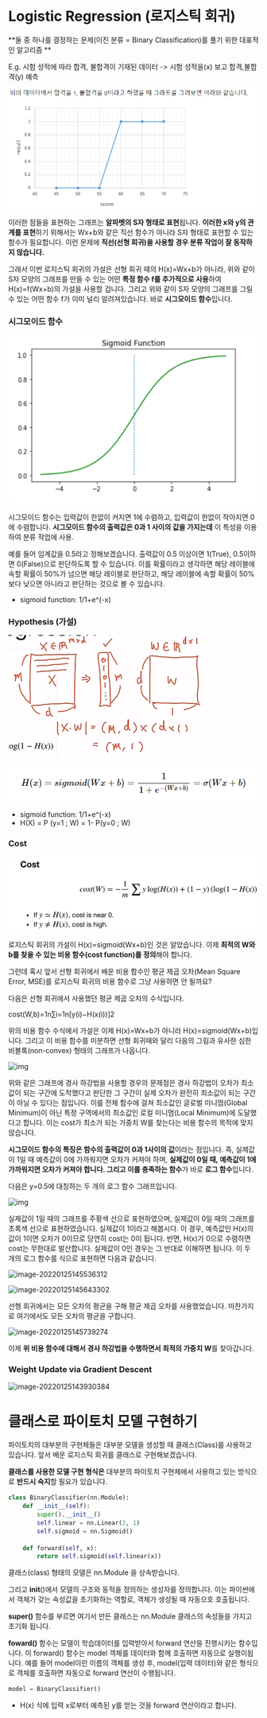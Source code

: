 # Logistic Regression (로지스틱 회귀)

**둘 중 하나를 결정하는 문제(이진 분류 = Binary Classification)를 풀기 위한 대표적인 알고리즘 **



E.g. 시험 성적에 따라 합격, 불합격이 기재된 데이터 -> 시험 성적을(x) 보고 합격,불합격(y) 예측

![image-20220125144436337](../images/image-20220125144436337.png)

이러한 점들을 표현하는 그래프는 **알파벳의 S자 형태로 표현**됩니다. **이러한 x와 y의 관계를 표현**하기 위해서는 Wx+b와 같은 직선 함수가 아니라 S자 형태로 표현할 수 있는 함수가 필요합니다. 이런 문제에 **직선(선형 회귀)을 사용할 경우 분류 작업이 잘 동작하지 않습니다.**

그래서 이번 로지스틱 회귀의 가설은 선형 회귀 때의 H(x)=Wx+b가 아니라, 위와 같이 S자 모양의 그래프를 만들 수 있는 어떤 **특정 함수 f를 추가적으로 사용**하여 H(x)=f(Wx+b)의 가설을 사용할 겁니다. 그리고 위와 같이 S자 모양의 그래프를 그릴 수 있는 어떤 함수 f가 이미 널리 알려져있습니다. 바로 **시그모이드 함수**입니다.



### 시그모이드 함수

![image-20220125145021156](../images/image-20220125145021156.png)

시그모이드 함수는 입력값이 한없이 커지면 1에 수렴하고, 입력값이 한없이 작아지면 0에 수렴합니다. **시그모이드 함수의 출력값은 0과 1 사이의 값을 가지는데** 이 특성을 이용하여 분류 작업에 사용.

예를 들어 임계값을 0.5라고 정해보겠습니다. 출력값이 0.5 이상이면 1(True), 0.5이하면 0(False)으로 판단하도록 할 수 있습니다. 이를 확률이라고 생각하면 해당 레이블에 속할 확률이 50%가 넘으면 해당 레이블로 판단하고, 해당 레이블에 속할 확률이 50%보다 낮으면 아니라고 판단하는 것으로 볼 수 있습니다.

* sigmoid function: 1/1+e^(-x)



### Hypothesis (가설)

![image-20220125143802212](../images/image-20220125143802212.png)

![image-20220125144636311](../images/image-20220125144636311.png)

* sigmoid function: 1/1+e^(-x)
* H(X) = P (y=1 ; W) = 1- P(y=0 ; W)



### Cost



![image-20220125143908097](../images/image-20220125143908097.png)



로지스틱 회귀의 가설이 H(x)=sigmoid(Wx+b)인 것은 알았습니다. 이제 **최적의 W와 b를 찾을 수 있는 비용 함수(cost function)를 정의**해야 합니다. 

그런데 혹시 앞서 선형 회귀에서 배운 비용 함수인 평균 제곱 오차(Mean Square Error, MSE)를 로지스틱 회귀의 비용 함수로 그냥 사용하면 안 될까요?

다음은 선형 회귀에서 사용했던 평균 제곱 오차의 수식입니다.

cost(W,b)=1n∑i=1n[y(i)−H(x(i))]2

위의 비용 함수 수식에서 가설은 이제 H(x)=Wx+b가 아니라 H(x)=sigmoid(Wx+b)입니다. 그리고 이 비용 함수를 미분하면 선형 회귀때와 달리 다음의 그림과 유사한 심한 비볼록(non-convex) 형태의 그래프가 나옵니다.

![img](../images/%EB%A1%9C%EC%BB%AC%EB%AF%B8%EB%8B%88%EB%A9%88.PNG)

위와 같은 그래프에 경사 하강법을 사용할 경우의 문제점은 경사 하강법이 오차가 최소값이 되는 구간에 도착했다고 판단한 그 구간이 실제 오차가 완전히 최소값이 되는 구간이 아닐 수 있다는 점입니다. 이를 전체 함수에 걸쳐 최소값인 글로벌 미니멈(Global Minimum)이 아닌 특정 구역에서의 최소값인 로컬 미니멈(Local Minimum)에 도달했다고 합니다. 이는 cost가 최소가 되는 가중치 W를 찾는다는 비용 함수의 목적에 맞지 않습니다.

**시그모이드 함수의 특징은 함수의 출력값이 0과 1사이의 값**이라는 점입니다. 즉, 실제값이 1일 때 예측값이 0에 가까워지면 오차가 커져야 하며, **실제값이 0일 때, 예측값이 1에 가까워지면 오차가 커져야 합니다. 그리고 이를 충족하는 함수**가 바로 **로그 함수**입니다.

다음은 y=0.5에 대칭하는 두 개의 로그 함수 그래프입니다.

![img](https://wikidocs.net/images/page/57805/%EA%B7%B8%EB%9E%98%ED%94%84.PNG)

실제값이 1일 때의 그래프를 주황색 선으로 표현하였으며, 실제값이 0일 때의 그래프를 초록색 선으로 표현하였습니다. 실제값이 1이라고 해봅시다. 이 경우, 예측값인 H(x)의 값이 1이면 오차가 0이므로 당연히 cost는 0이 됩니다. 반면, H(x)가 0으로 수렴하면 cost는 무한대로 발산합니다. 실제값이 0인 경우는 그 반대로 이해하면 됩니다. 이 두 개의 로그 함수를 식으로 표현하면 다음과 같습니다.

![image-20220125145536312](C:\Users\dbw21\AppData\Roaming\Typora\typora-user-images\image-20220125145536312.png)



![image-20220125145643302](C:\Users\dbw21\AppData\Roaming\Typora\typora-user-images\image-20220125145643302.png)

선형 회귀에서는 모든 오차의 평균을 구해 평균 제곱 오차를 사용했었습니다. 마찬가지로 여기에서도 모든 오차의 평균을 구합니다.

![image-20220125145739274](C:\Users\dbw21\AppData\Roaming\Typora\typora-user-images\image-20220125145739274.png)



이제 **위 비용 함수에 대해서 경사 하강법을 수행하면서 최적의 가중치 W**를 찾아갑니다.



### Weight Update via Gradient Descent



![image-20220125143930384](C:\Users\dbw21\AppData\Roaming\Typora\typora-user-images\image-20220125143930384.png)



# 클래스로 파이토치 모델 구현하기

파이토치의 대부분의 구현체들은 대부분 모델을 생성할 때 클래스(Class)를 사용하고 있습니다. 앞서 배운 로지스틱 회귀를 클래스로 구현해보겠습니다. 

**클래스를 사용한 모델 구현 형식은** 대부분의 파이토치 구현체에서 사용하고 있는 방식으로 **반드시 숙지**할 필요가 있습니다.

```python
class BinaryClassifier(nn.Module):
    def __init__(self):
        super().__init__()
        self.linear = nn.Linear(2, 1)
        self.sigmoid = nn.Sigmoid()

    def forward(self, x):
        return self.sigmoid(self.linear(x))
```

클래스(class) 형태의 모델은 nn.Module 을 상속받습니다. 

그리고 __init__()에서 모델의 구조와 동적을 정의하는 생성자를 정의합니다. 이는 파이썬에서 객체가 갖는 속성값을 초기화하는 역할로, 객체가 생성될 때 자동으호 호출됩니다. 

**super()** 함수를 부르면 여기서 만든 클래스는 nn.Module 클래스의 속성들을 가지고 초기화 됩니다.

**foward()** 함수는 모델이 학습데이터를 입력받아서 forward 연산을 진행시키는 함수입니다. 이 forward() 함수는 model 객체를 데이터와 함께 호출하면 자동으로 실행이됩니다. 예를 들어 model이란 이름의 객체를 생성 후, model(입력 데이터)와 같은 형식으로 객체를 호출하면 자동으로 forward 연산이 수행됩니다.

```python
model = BinaryClassifier()
```



- H(x) 식에 입력 x로부터 예측된 y를 얻는 것을 forward 연산이라고 합니다.
